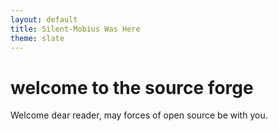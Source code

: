 ```yaml
---
layout: default
title: Silent-Mobius Was Here
theme: slate
---
```


# welcome to the source forge

Welcome dear reader, may forces of open source be with you.

